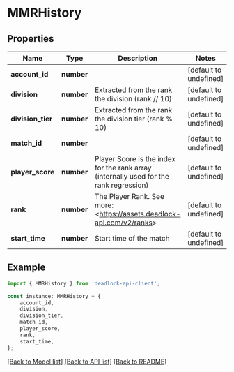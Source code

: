 # MMRHistory


## Properties

Name | Type | Description | Notes
------------ | ------------- | ------------- | -------------
**account_id** | **number** |  | [default to undefined]
**division** | **number** | Extracted from the rank the division (rank // 10) | [default to undefined]
**division_tier** | **number** | Extracted from the rank the division tier (rank % 10) | [default to undefined]
**match_id** | **number** |  | [default to undefined]
**player_score** | **number** | Player Score is the index for the rank array (internally used for the rank regression) | [default to undefined]
**rank** | **number** | The Player Rank. See more: &lt;https://assets.deadlock-api.com/v2/ranks&gt; | [default to undefined]
**start_time** | **number** | Start time of the match | [default to undefined]

## Example

```typescript
import { MMRHistory } from 'deadlock-api-client';

const instance: MMRHistory = {
    account_id,
    division,
    division_tier,
    match_id,
    player_score,
    rank,
    start_time,
};
```

[[Back to Model list]](../README.md#documentation-for-models) [[Back to API list]](../README.md#documentation-for-api-endpoints) [[Back to README]](../README.md)
